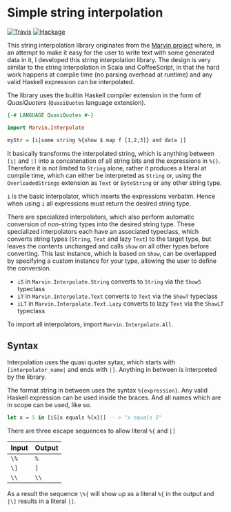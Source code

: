 # Simple string interpolation

[![Travis](https://travis-ci.org/JustusAdam/marvin-interpolate.svg?branch=master)](https://travis-ci.org/JustusAdam/marvin-interpolate)
[![Hackage](https://img.shields.io/hackage/v/marvin-interpolate.svg)](http://hackage.haskell.org/package/marvin-interpolate)

This string interpolation library originates from the [Marvin project](https://github.com/JustusAdam/marvin) where, in an attempt to make it easy for the user to write text with some generated data in it, I developed this string interpolation library.
The design is very similar to the string interpolation in Scala and CoffeeScript, in that the hard work happens at compile time (no parsing overhead at runtime) and any valid Haskell expression can be interpolated.

The library uses the builtin Haskell compiler extension in the form of *QuasiQuoters* (`QuasiQuotes` language extension).

```haskell
{-# LANGUAGE QuasiQuotes #-}

import Marvin.Interpolate

myStr = [i|some string %{show $ map f [1,2,3]} and data |]
```

It basically transforms the interpolated string, which is anything between `[i|` and `|]` into a concatenation of all string bits and the expressions in `%{}`.
Therefore it is not limited to `String` alone, rather it produces a literal at compile time, which can either be interpreted as `String` or, using the `OverloadedStrings` extension as `Text` or `ByteString` or any other string type.

`i` is the basic interpolator, which inserts the expressions verbatim. Hence when using `i` all expressions must return the desired string type.

There are specialized interpolators, which also perform automatic conversion of non-string types into the desired string type.
These specialized interpolators each have an associated typeclass, which converts string types (`String`, `Text` and lazy `Text`) to the target type, but leaves the contents unchanged and calls `show` on all other types before converting.
This last instance, which is based on `Show`, can be overlapped by specifying a custom instance for your type, allowing the user to define the conversion.

- `iS` in `Marvin.Interpolate.String` converts to `String` via the `ShowS` typeclass
- `iT` in `Marvin.Interpolate.Text` converts to `Text` via the `ShowT` typeclass
- `iLT` in `Marvin.Interpolate.Text.Lazy` converts to lazy `Text` via the `ShowLT` typeclass

To import all interpolators, import `Marvin.Interpolate.All`.

## Syntax

Interpolation uses the quasi quoter sytax, which starts with `[interpolator_name|` and ends with `|]`.
Anything in between is interpreted by the library.

The format string in between uses the syntax `%{expression}`.
Any valid Haskell expression can be used inside the braces.
And all names which are in scope can be used, like so.

```haskell
let x = 5 in [iS|x equals %{x}|] -- > "x equals 5"
```

There are three escape sequences to allow literal `%{` and `|]`

| Input | Output |
|-------|--------|
| `\%`  | `%`    |
| `\]`  | `]`    |
| `\\`  | `\\`   |

As a result the sequence `\%{` will show up as a literal `%{` in the output and `|\]` results in a literal `|]`.

